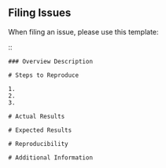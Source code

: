 <!--

Hello! 
Please take a quick look at those things down there. They're quite important.
Really! We wrote them for you. Yes, you! With utmost care. Read them.
If you're filing a bug, please include every step so as to help us reproduce it on our machines. If you're unsure about how to file an issue, use the issue template. If you need any help regarding usage of coala, check out the documentation or hit us up on chat. You can ignore or delete this text, it is commented and won't appear when the issue is submitted or previewed.

Chat: https://coala.io/chat
Documentation: https://docs.coala.io

-->

Filing Issues
-------------

When filing an issue, please use this template:

::

    ### Overview Description

    # Steps to Reproduce

    1.
    2.
    3.

    # Actual Results

    # Expected Results

    # Reproducibility

    # Additional Information
